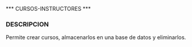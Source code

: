 *** CURSOS-INSTRUCTORES ***

### DESCRIPCION ###
Permite crear cursos, almacenarlos en una base de datos y eliminarlos.